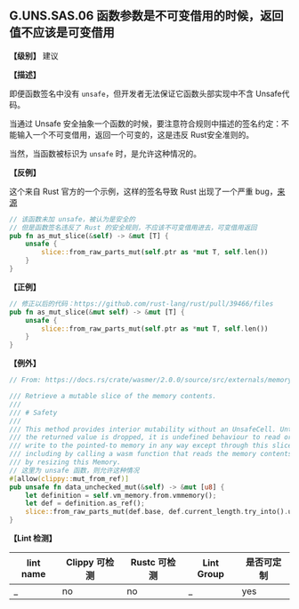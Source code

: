 ## G.UNS.SAS.06  函数参数是不可变借用的时候，返回值不应该是可变借用

**【级别】** 建议

**【描述】**

即便函数签名中没有 `unsafe`，但开发者无法保证它函数头部实现中不含 Unsafe代码。

当通过 Unsafe 安全抽象一个函数的时候，要注意符合规则中描述的签名约定：不能输入一个不可变借用，返回一个可变的，这是违反 Rust安全准则的。

当然，当函数被标识为 `unsafe` 时，是允许这种情况的。

**【反例】**

这个来自 Rust 官方的一个示例，这样的签名导致 Rust 出现了一个严重 bug，[来源](https://github.com/rust-lang/rust/issues/39465)

```rust
// 该函数未加 unsafe，被认为是安全的
// 但是函数签名违反了 Rust 的安全规则，不应该不可变借用进去，可变借用返回
pub fn as_mut_slice(&self) -> &mut [T] {
    unsafe {
        slice::from_raw_parts_mut(self.ptr as *mut T, self.len())
    }
}    
```

**【正例】**

```rust
// 修正以后的代码：https://github.com/rust-lang/rust/pull/39466/files
pub fn as_mut_slice(&mut self) -> &mut [T] {
    unsafe {
        slice::from_raw_parts_mut(self.ptr as *mut T, self.len())
    }
} 
```

**【例外】**
```rust
// From: https://docs.rs/crate/wasmer/2.0.0/source/src/externals/memory.rs

/// Retrieve a mutable slice of the memory contents.
///
/// # Safety
///
/// This method provides interior mutability without an UnsafeCell. Until
/// the returned value is dropped, it is undefined behaviour to read or
/// write to the pointed-to memory in any way except through this slice,
/// including by calling a wasm function that reads the memory contents or
/// by resizing this Memory.
// 这里为 unsafe 函数，则允许这种情况
#[allow(clippy::mut_from_ref)]
pub unsafe fn data_unchecked_mut(&self) -> &mut [u8] {
	let definition = self.vm_memory.from.vmmemory();
	let def = definition.as_ref();
	slice::from_raw_parts_mut(def.base, def.current_length.try_into().unwrap())
}
```

**【Lint 检测】**

| lint name | Clippy 可检测 | Rustc 可检测 | Lint Group | 是否可定制 |
| --------- | ------------- | ------------ | ---------- | ---------- |
| _         | no            | no           | _          | yes        |

